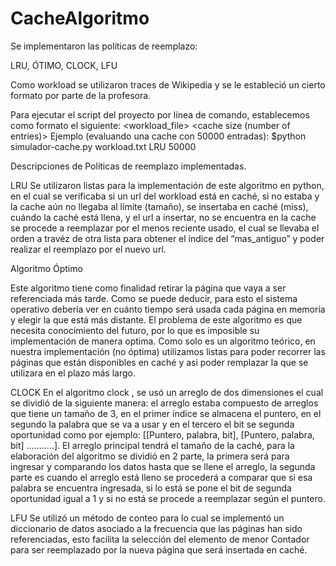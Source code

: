 # CacheAlgoritmo

Se implementaron las políticas de reemplazo:

LRU, ÓTIMO, CLOCK, LFU

Como workload se utilizaron traces de Wikipedia y se le estableció un cierto formato por parte de la profesora.

Para ejecutar el script  del proyecto por línea de comando, establecemos como formato el siguiente:
<workload_file> <policy> <cache size (number of entries)> 
Ejemplo (evaluando una cache con 50000 entradas): 
$python simulador-cache.py workload.txt LRU 50000




Descripciones de Políticas de reemplazo implementadas.

LRU
Se utilizaron listas para la implementación de este algoritmo en python, en el cual se verificaba si un url del workload está en caché, si no estaba y la cache aún no llegaba al límite (tamaño), se insertaba en caché (miss), cuándo la caché está llena, y el url a insertar, no se encuentra en la cache se procede a reemplazar por el menos reciente usado, el cual se llevaba el orden a travéz de otra lista para obtener el índice del “mas_antiguo” y poder realizar el reemplazo por el nuevo url.

Algoritmo Óptimo

Este algoritmo tiene como finalidad retirar la página que vaya a ser referenciada más tarde. Como se puede deducir, para esto el sistema operativo debería ver en cuánto tiempo será usada cada página en memoria y elegir la que está más distante. El problema de este algoritmo es que necesita conocimiento del futuro, por lo que es imposible su implementación de manera optima. Como solo es un algoritmo teórico, en nuestra implementación (no óptima) utilizamos listas para poder recorrer las páginas que están disponibles en caché y asi poder remplazar la que se utilizara en el plazo más largo.

CLOCK
En el algoritmo clock , se usó  un arreglo de dos dimensiones el cual  se dividió de la siguiente manera: el arreglo estaba compuesto de arreglos que tiene un tamaño de 3, en el primer índice se almacena el puntero, en el segundo la palabra que se va a usar y en el tercero el bit se segunda oportunidad como por ejemplo: 
[[Puntero, palabra, bit], [Puntero, palabra, bit] ………..]. 
El arreglo principal tendrá el tamaño de la caché, para la elaboración del algoritmo se dividió en 2 parte, la primera será para ingresar y comparando los datos hasta que se llene el arreglo, la segunda parte es cuando el arreglo está lleno se procederá a comparar que si esa palabra se encuentra  ingresada, si lo está se pone el bit de segunda oportunidad igual a 1 y si no está se procede a reemplazar según el puntero.

LFU
Se utilizó un método de conteo para lo cual se implementó un diccionario de datos asociado a la frecuencia que las páginas han sido referenciadas, esto facilita la selección del elemento de menor Contador para ser reemplazado por la nueva página que será insertada en caché.




